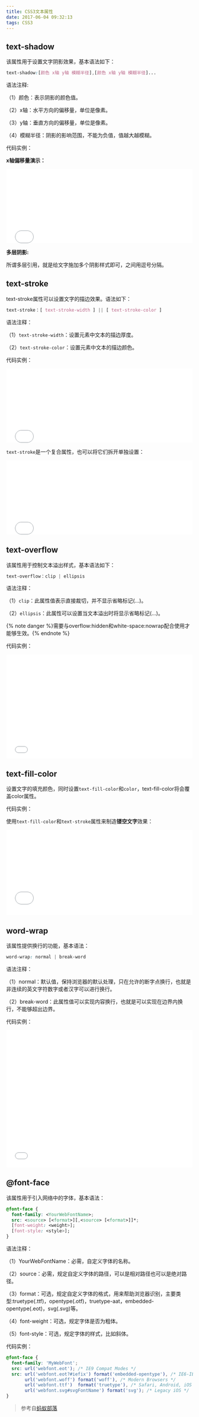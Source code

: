 ```yaml
---
title: CSS3文本属性
date: 2017-06-04 09:32:13
tags: CSS3
---
```

## text-shadow
该属性用于设置文字阴影效果，基本语法如下：
```css
text-shadow:[颜色 x轴 y轴 模糊半径],[颜色 x轴 y轴 模糊半径]...
```
<!--more-->
语法注释:

（1）颜色：表示阴影的颜色值。

（2）x轴：水平方向的偏移量，单位是像素。

（3）y轴：垂直方向的偏移量，单位是像素。

（4）模糊半径：阴影的影响范围，不能为负值，值越大越模糊。

代码实例：

**x轴偏移量演示：**
<iframe width="100%" height="200" src="//jsfiddle.net/wuyouzhuguli/1sht7nhe/embedded/html,css,result/?bodyColor=f7f7f7&accentColor=42b983" allowfullscreen="allowfullscreen" frameborder="0"></iframe>

**多层阴影:**

所谓多层引用，就是给文字施加多个阴影样式即可，之间用逗号分隔。
## text-stroke
text-stroke属性可以设置文字的描边效果。语法如下：
```css
text-stroke：[ text-stroke-width ] || [ text-stroke-color ]
```
语法注释：

（1）`text-stroke-width`：设置元素中文本的描边厚度。

（2）`text-stroke-color`：设置元素中文本的描边颜色。

代码实例：
<iframe width="100%" height="200" src="//jsfiddle.net/wuyouzhuguli/pcmcc3m0/embedded/html,css,result/?bodyColor=f7f7f7&accentColor=42b983" allowfullscreen="allowfullscreen" frameborder="0"></iframe>

`text-stroke`是一个复合属性，也可以将它们拆开单独设置：
<iframe width="100%" height="200" src="//jsfiddle.net/wuyouzhuguli/fd4hqdm7/embedded/html,css,result/?bodyColor=f7f7f7&accentColor=42b983" allowfullscreen="allowfullscreen" frameborder="0"></iframe>

## text-overflow
该属性用于控制文本溢出样式，基本语法如下：
```css
text-overflow：clip | ellipsis
```
语法注释：

（1）`clip`：此属性值表示直接裁切，并不显示省略标记(...)。

（2）`ellipsis`：此属性可以设置当文本溢出时将显示省略标记(...)。

{% note danger %}需要与overflow:hidden和white-space:nowrap配合使用才能够生效。{% endnote %}

代码实例：
<iframe width="100%" height="280" src="//jsfiddle.net/wuyouzhuguli/m39anyLv/embedded/html,css,result/?bodyColor=f7f7f7&accentColor=42b983" allowfullscreen="allowfullscreen" frameborder="0"></iframe>

## text-fill-color
设置文字的填充颜色，同时设置`text-fill-color`和`color`，text-fill-color将会覆盖color属性。

代码实例：

使用`text-fill-color`和`text-stroke`属性来制造**镂空文字**效果：
<iframe width="100%" height="230" src="//jsfiddle.net/wuyouzhuguli/4x0pztcu/embedded/html,css,result/?bodyColor=f7f7f7&accentColor=42b983" allowfullscreen="allowfullscreen" frameborder="0"></iframe>

## word-wrap
该属性提供换行的功能，基本语法：
```css
word-wrap: normal | break-word
```
语法注释：

（1）normal：默认值，保持浏览器的默认处理，只在允许的断字点换行，也就是非连续的英文字符数字或者汉字可以进行换行。

（2）break-word：此属性值可以实现内容换行，也就是可以实现在边界内换行，不能够超出边界。

代码实例：
<iframe width="100%" height="370" src="//jsfiddle.net/wuyouzhuguli/uhkjyewj/embedded/html,css,result/?bodyColor=f7f7f7&accentColor=42b983" allowfullscreen="allowfullscreen" frameborder="0"></iframe>

## @font-face
该属性用于引入网络中的字体，基本语法：
```css
@font-face {
  font-family: <YourWebFontName>;
  src: <source> [<format>][,<source> [<format>]]*;
  [font-weight: <weight>];
  [font-style: <style>];
}
```
语法注释：

（1）YourWebFontName：必需，自定义字体的名称。

（2）source：必需，规定自定义字体的路径，可以是相对路径也可以是绝对路径。

（3）format：可选，规定自定义字体的格式，用来帮助浏览器识别，主要类型:truetype(.ttf)，opentype(.otf)，truetype-aat，embedded-opentype(.eot)，svg(.svg)等。

（4）font-weight：可选，规定字体是否为粗体。

（5）font-style：可选，规定字体的样式，比如斜体。

代码实例：
```css
@font-face {
  font-family: 'MyWebFont';
  src: url('webfont.eot'); /* IE9 Compat Modes */
  src: url('webfont.eot?#iefix') format('embedded-opentype'), /* IE6-IE8 */
       url('webfont.woff') format('woff'), /* Modern Browsers */
       url('webfont.ttf')  format('truetype'), /* Safari, Android, iOS */
       url('webfont.svg#svgFontName') format('svg'); /* Legacy iOS */
}
```

> 参考自[蚂蚁部落](http://www.softwhy.com/qiduan/css3_source/)